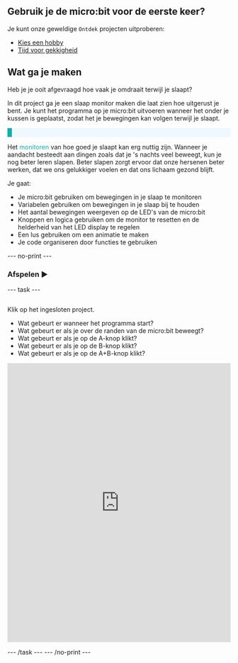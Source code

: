 ## Gebruik je de micro:bit voor de eerste keer?

Je kunt onze geweldige `Ontdek` projecten uitproberen:
- [Kies een hobby](https://projects.raspberrypi.org/en/projects/hobby-selector)
- [Tijd voor gekkigheid](https://projects.raspberrypi.org/en/projects/silly-reminder)

## Wat ga je maken

Heb je je ooit afgevraagd hoe vaak je omdraait terwijl je slaapt?

In dit project ga je een slaap monitor maken die laat zien hoe uitgerust je bent. Je kunt het programma op je micro:bit uitvoeren wanneer het onder je kussen is geplaatst, zodat het je bewegingen kan volgen terwijl je slaapt.

<p style="border-left: solid; border-width:10px; border-color: #0faeb0; background-color: aliceblue; padding: 10px;">

Het <span style="color: #0faeb0">monitoren</span> van hoe goed je slaapt kan erg nuttig zijn. Wanneer je aandacht besteedt aan dingen zoals dat je 's nachts veel beweegt, kun je nog beter leren slapen. Beter slapen zorgt ervoor dat onze hersenen beter werken, dat we ons gelukkiger voelen en dat ons lichaam gezond blijft.

</p>

Je gaat:
+ Je micro:bit gebruiken om bewegingen in je slaap te monitoren
+ Variabelen gebruiken om bewegingen in je slaap bij te houden
+ Het aantal bewegingen weergeven op de LED's van de micro:bit
+ Knoppen en logica gebruiken om de monitor te resetten en de helderheid van het LED display te regelen
+ Een lus gebruiken om een animatie te maken
+ Je code organiseren door functies te gebruiken

--- no-print ---

### Afspelen ▶️

--- task ---
<div style="display: flex; flex-wrap: wrap">
<div style="flex-basis: 175px; flex-grow: 1">  

Klik op het ingesloten project.

+ Wat gebeurt er wanneer het programma start?
+ Wat gebeurt er als je over de randen van de micro:bit beweegt?
+ Wat gebeurt er als je op de A-knop klikt?
+ Wat gebeurt er als je op de B-knop klikt?
+ Wat gebeurt er als je op de A+B-knop klikt?

<div style="position:relative;height:0;padding-bottom:125%;overflow:hidden;"><iframe style="position:absolute;top:0;left:0;width:100%;height:100%;" src="https://makecode.microbit.org/---run?id=_14Lib71CCP0F" allowfullscreen="allowfullscreen" sandbox="allow-popups allow-forms allow-scripts allow-same-origin" frameborder="0"></iframe></div>

</div>
</div>

--- /task --- --- /no-print ---
